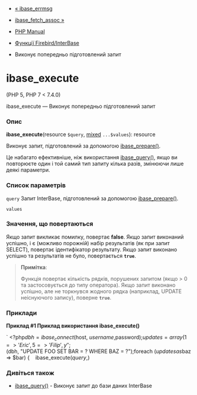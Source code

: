 - [« ibase_errmsg](function.ibase-errmsg.md)
- [ibase_fetch_assoc »](function.ibase-fetch-assoc.md)

- [PHP Manual](index.md)
- [Функції Firebird/InterBase](ref.ibase.md)
- Виконує попередньо підготовлений запит

# ibase_execute

(PHP 5, PHP 7 \< 7.4.0)

ibase_execute — Виконує попередньо підготовлений запит

### Опис

**ibase_execute**(resource `$query`,
[mixed](language.types.declarations.md#language.types.declarations.mixed)
`...$values`): resource

Виконує запит, підготовлений за допомогою
[ibase_prepare()](function.ibase-prepare.md).

Це набагато ефективніше, ніж використання
[ibase_query()](function.ibase-query.md), якщо ви повторюєте один і
той самий тип запиту кілька разів, змінюючи лише деякі параметри.

### Список параметрів

`query`
Запит InterBase, підготовлений за допомогою
[ibase_prepare()](function.ibase-prepare.md).

`values`

### Значення, що повертаються

Якщо запит викликає помилку, повертає **false**. Якщо запит
виконаний успішно, і є (можливо порожній) набір результатів (як при
запит SELECT), повертає ідентифікатор результату. Якщо запит
виконано успішно та результатів не було, повертається **`true`**.

> **Примітка**:
>
> Функція повертає кількість рядків, порушених запитом (якщо \> 0 та
> застосовується до типу оператора). Якщо запит виконано успішно, але не
> торкнувся жодного рядка (наприклад, UPDATE неіснуючого запису),
> поверне **`true`**.

### Приклади

**Приклад #1 Приклад використання **ibase_execute()****

` <?php$dbh = ibase_connect($host, $username, $password);$updates = array(   1 => 'Eric',   5 => 'Filip', y' '; ($dbh, "UPDATE FOO SET BAR = ? WHERE BAZ = ?");foreach ($updates as $baz => $bar) {    ibase_execute($query, $)

### Дивіться також

- [ibase_query()](function.ibase-query.md) - Виконує запит до бази
даних InterBase
